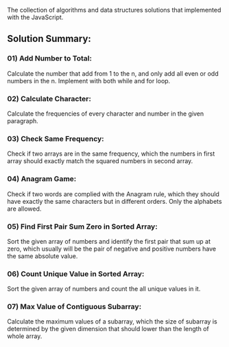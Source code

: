 The collection of algorithms and data structures solutions that implemented with the JavaScript.

## Solution Summary:

### 01) Add Number to Total: 
Calculate the number that add from 1 to the n, and only add all even or odd numbers in the n. Implement with both while and for loop. 

### 02) Calculate Character:
Calculate the frequencies of every character and number in the given paragraph. 

### 03) Check Same Frequency:
Check if two arrays are in the same frequency, which the numbers in first array should exactly match the squared numbers in second array. 

### 04) Anagram Game:
Check if two words are complied with the Anagram rule, which they should have exactly the same characters but in different orders. Only the alphabets are allowed.

### 05) Find First Pair Sum Zero in Sorted Array:
Sort the given array of numbers and identify the first pair that sum up at zero, which usually will be the pair of negative and positive numbers have the same absolute value. 

### 06) Count Unique Value in Sorted Array:
Sort the given array of numbers and count the all unique values in it. 

### 07) Max Value of Contiguous Subarray:
Calculate the maximum values of a subarray, which the size of subarray is determined by the given dimension that should lower than the length of whole array. 

